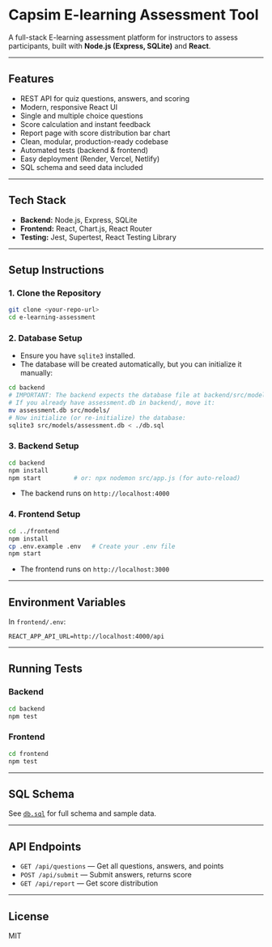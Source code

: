 # Capsim E-learning Assessment Tool

A full-stack E-learning assessment platform for instructors to assess participants, built with **Node.js (Express, SQLite)** and **React**.

---

## Features

- REST API for quiz questions, answers, and scoring
- Modern, responsive React UI
- Single and multiple choice questions
- Score calculation and instant feedback
- Report page with score distribution bar chart
- Clean, modular, production-ready codebase
- Automated tests (backend & frontend)
- Easy deployment (Render, Vercel, Netlify)
- SQL schema and seed data included

---

## Tech Stack

- **Backend:** Node.js, Express, SQLite
- **Frontend:** React, Chart.js, React Router
- **Testing:** Jest, Supertest, React Testing Library

---

## Setup Instructions

### 1. Clone the Repository

```bash
git clone <your-repo-url>
cd e-learning-assessment
```

### 2. Database Setup

- Ensure you have `sqlite3` installed.
- The database will be created automatically, but you can initialize it manually:

```bash
cd backend
# IMPORTANT: The backend expects the database file at backend/src/models/assessment.db
# If you already have assessment.db in backend/, move it:
mv assessment.db src/models/
# Now initialize (or re-initialize) the database:
sqlite3 src/models/assessment.db < ./db.sql
```

### 3. Backend Setup

```bash
cd backend
npm install
npm start         # or: npx nodemon src/app.js (for auto-reload)
```

- The backend runs on `http://localhost:4000`

### 4. Frontend Setup

```bash
cd ../frontend
npm install
cp .env.example .env   # Create your .env file
npm start
```

- The frontend runs on `http://localhost:3000`

---

## Environment Variables

In `frontend/.env`:

```
REACT_APP_API_URL=http://localhost:4000/api
```

---

## Running Tests

### Backend

```bash
cd backend
npm test
```

### Frontend

```bash
cd frontend
npm test
```

----

## SQL Schema

See [`db.sql`](./db.sql) for full schema and sample data.

---

## API Endpoints

- `GET /api/questions` — Get all questions, answers, and points
- `POST /api/submit` — Submit answers, returns score
- `GET /api/report` — Get score distribution


---

## License

MIT 